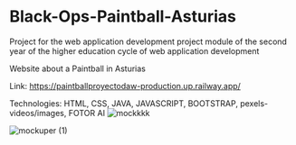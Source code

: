 # Black-Ops-Paintball-Asturias


Project for the web application development project module of the second year of the higher education cycle of web application development

Website about a Paintball in Asturias

Link: https://paintballproyectodaw-production.up.railway.app/

Technologies: HTML, CSS, JAVA, JAVASCRIPT, BOOTSTRAP, pexels-videos/images, FOTOR AI
![mockkkk](https://github.com/user-attachments/assets/35c8037e-d2e0-4116-af79-9dc50ef090b2)


![mockuper (1)](https://github.com/user-attachments/assets/3d6dff60-1b01-400e-85b3-fd0ea2c8f087)
 


